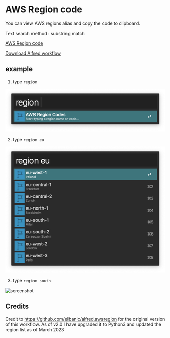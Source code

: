 
# AWS Region code

You can view AWS regions alias and copy the code to clipboard.

Text search method : substring match

[AWS Region code](https://docs.aws.amazon.com/general/latest/gr/rande.html)

[Download Alfred workflow](http://www.packal.org/workflow/aws-region-codes)

## example

1. type `region`

![screenshot](./example/awsregioncode-keyword.jpg)

2. type `region eu`

![screenshot](./example/awsregioncode-eu.jpg)

3. type `region south`

![screenshot](./example/awsregioncode-south.jpg)

## Credits

Credit to https://github.com/elbanic/alfred.awsregion for the original version of this workflow.
As of v2.0 I have upgraded it to Python3 and updated the region list as of March 2023
